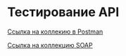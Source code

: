 # Тестирование API

[Ссылка на коллекию в Postman](https://www.postman.com/kseniia97/demoshopping/collection/ih4842e/demoshopping?action=share&creator=17292797&active-environment=17292797-a6206bb6-7535-42e7-9a26-3a2d44ee2736)

[Ссылка на коллекцию SOAP](https://elements.getpostman.com/redirect?entityId=17292797-121ba783-65bb-4bfb-93bc-e39974a2edc5&entityType=collection)
